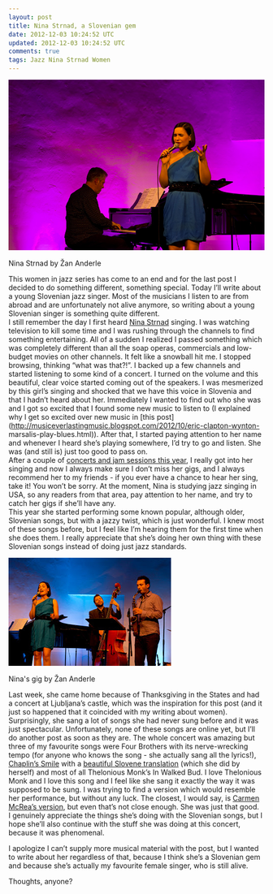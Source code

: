 ```yaml
---           
layout: post
title: Nina Strnad, a Slovenian gem
date: 2012-12-03 10:24:52 UTC
updated: 2012-12-03 10:24:52 UTC
comments: true
tags: Jazz Nina Strnad Women
---
```

![](/img/2Ftumblr_mdysrzSCi21rln1mco1_1280.jpg)

Nina Strnad by Žan Anderle

  
This women in jazz series has come to an end and for the last post I decided
to do something different, something special. Today I’ll write about a young
Slovenian jazz singer. Most of the musicians I listen to are from abroad and
are unfortunately not alive anymore, so writing about a young Slovenian singer
is something quite different.  
I still remember the day I first heard [Nina
Strnad](http://www.ninastrnad.com/) singing. I was watching television to kill
some time and I was rushing through the channels to find something
entertaining. All of a sudden I realized I passed something which was
completely different than all the soap operas, commercials and low-budget
movies on other channels. It felt like a snowball hit me. I stopped browsing,
thinking “what was that?!”. I backed up a few channels and started listening
to some kind of a concert. I turned on the volume and this beautiful, clear
voice started coming out of the speakers. I was mesmerized by this girl’s
singing and shocked that we have this voice in Slovenia and that I hadn’t
heard about her. Immediately I wanted to find out who she was and I got so
excited that I found some new music to listen to (I explained why I get so
excited over new music in [this
post](http://musiceverlastingmusic.blogspot.com/2012/10/eric-clapton-wynton-
marsalis-play-blues.html)). After that, I started paying attention to her name
and whenever I heard she’s playing somewhere, I’d try to go and listen. She
was (and still is) just too good to pass on.  
After a couple of [concerts and jam sessions this
year](http://www.youtube.com/watch?v=mUZIQM8PvQw), I really got into her
singing and now I always make sure I don’t miss her gigs, and I always
recommend her to my friends - if you ever have a chance to hear her sing, take
it! You won’t be sorry. At the moment, Nina is studying jazz singing in USA,
so any readers from that area, pay attention to her name, and try to catch her
gigs if she’ll have any.  
This year she started performing some known popular, although older, Slovenian
songs, but with a jazzy twist, which is just wonderful. I knew most of these
songs before, but I feel like I’m hearing them for the first time when she
does them. I really appreciate that she’s doing her own thing with these
Slovenian songs instead of doing just jazz standards.  

![](/img/2F--K1SWflnb5Q2FULv2CX_8P1I2FAAAAAAAABO42FWC4eyVFj8SQ2Fs3202F231112_0033.jpg)

Nina's gig by Žan Anderle

  
Last week, she came home because of Thanksgiving in the States and had a
concert at Ljubljana’s castle, which was the inspiration for this post (and it
just so happened that it coincided with my writing about women). Surprisingly,
she sang a lot of songs she had never sung before and it was just spectacular.
Unfortunately, none of these songs are online yet, but I’ll do another post as
soon as they are. The whole concert was amazing but three of my favourite
songs were Four Brothers with its nerve-wrecking tempo (for anyone who knows
the song - she actually sang all the lyrics!), [Chaplin’s
Smile](http://www.youtube.com/watch?v=5rkNBH5fbMk) with a [beautiful Slovene
translation](http://www.youtube.com/watch?v=09iyNDosdCA) (which she did by
herself) and most of all Thelonious Monk’s In Walked Bud. I love Thelonious
Monk and I love this song and I feel like she sang it exactly the way it was
supposed to be sung. I was trying to find a version which would resemble her
performance, but without any luck. The closest, I would say, is [Carmen
McRea’s version](http://www.youtube.com/watch?v=CxdEYbMuA8s), but even that’s
not close enough. She was just that good.  
I genuinely appreciate the things she’s doing with the Slovenian songs, but I
hope she’ll also continue with the stuff she was doing at this concert,
because it was phenomenal.  
  
I apologize I can’t supply more musical material with the post, but I wanted
to write about her regardless of that, because I think she’s a Slovenian gem
and because she’s actually my favourite female singer, who is still alive.  
  
Thoughts, anyone?


